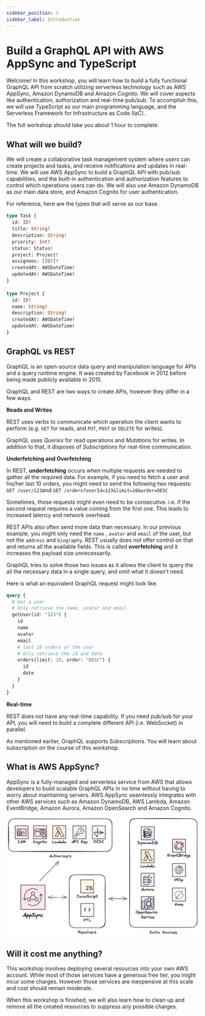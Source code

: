 ```yaml
---
sidebar_position: 1
sidebar_label: Introduction
---
```


# Build a GraphQL API with AWS AppSync and TypeScript

Welcome! In this workshop, you will learn how to build a fully functional GraphQL API from scratch utilizing serverless technology such as AWS AppSync, Amazon DynamoDB and Amazon Cognito. We will cover aspects like authentication, authorization and real-time pub/sub. To accomplish this, we will use TypeScript as our main programming language, and the Serverless Framework for Infrastructure as Code (IaC).

The full workshop should take you about 1 hour to complete.

## What will we build?

We will create a collaborative task management system where users can create projects and tasks, and receive notifications and updates in real-time. We will use AWS AppSync to build a GraphQL API with pub/sub capabilities, and the built-in authentication and authorization features to control which operations users can do. We will also use Amazon DynamoDB as our main data store, and Amazon Cognito for user authentication.

For reference, here are the types that will serve as our base.

```graphql
type Task {
  id: ID!
  title: String!
  description: String!
  priority: Int!
  status: Status!
  project: Project!
  assignees: [ID!]!
  createdAt: AWSDateTime!
  updatedAt: AWSDateTime!
}

type Project {
  id: ID!
  name: String!
  description: String!
  createdAt: AWSDateTime!
  updatedAt: AWSDateTime!
}
```

## GraphQL vs REST

GraphQL is an open-source data query and manipulation language for APIs and a query runtime engine. It was created by Facebook in 2012 before being made publicly available in 2015.

GraphQL and REST are two ways to create APIs, however they differ in a few ways.

**Reads and Writes**

REST uses verbs to communicate which operation the client wants to perform (e.g. `GET` for reads, and `PUT`, `POST` or `DELETE` for writes).

GraphQL uses _Queries_ for read operations and _Mutations_ for writes. In addition to that, it disposes of _Subscriptions_ for real-time communication.

**Underfetching and Overfetching**

In REST, **underfetching** occurs when multiple requests are needed to gather all the required data. For example, if you need to fetch a user and his/her last 10 orders, you might need to send the following two requests: `GET /user/123`and `GET /orders?userId=123&limit=10&order=DESC`

Sometimes, those requests might even need to be consecutive. i.e. if the second request requires a value coming from the first one. This leads to increased latency and network overhead.

REST APIs also often send more data than necessary. In our previous example, you might only need the `name` , `avatar` and `email` of the user, but not the `address` and `biography`. REST usually does not offer control on that and returns all the available fields. This is called **overfetching** and it increases the payload size unnecessarily.

GraphQL tries to solve those two issues as it allows the client to query the all the necessary data in a single query, and omit what it doesn't need.

Here is what an equivalent GraphQL request might look like.

```graphql
query {
  # Get a user
  # Only retrieve the name, avatar and email
  getUser(id: "123") {
    id
    name
    avatar
    email
    # last 10 orders of the user
    # Only retrieve the id and date
    orders(limit: 10, order: "DESC") {
      id
      date
    }
  }
}
```

**Real-time**

REST does not have any real-time capability. If you need pub/sub for your API, you will need to build a complete different API (i.e. WebSocket) in parallel.

As mentioned earlier, GraphQL supports Subscriptions. You will learn about subscription on the course of this workshop.

## What is AWS AppSync?

AppSync is a fully-managed and serverless service from AWS that allows developers to build scalable GraphQL APIs in no time without having to worry about maintaining servers. AWS AppSync seamlessly integrates with other AWS services such as Amazon DynamoDB, AWS Lambda, Amazon EventBridge, Amazon Aurora, Amazon OpenSearch and Amazon Cognito.

![AWS AppSync overview](appsync-overview.png)

## Will it cost me anything?

This workshop involves deploying several resources into your own AWS account. While most of those services have a generous free tier, you might incur some charges. However those services are inexpensive at this scale and cost should remain moderate.

When this workshop is finished, we will also learn how to clean up and remove all the created resources to suppress any possible charges.
